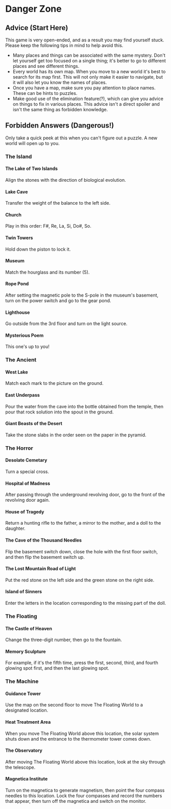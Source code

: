 # Danger Zone

## Advice (Start Here)

This game is very open-ended, and as a result you may find yourself stuck. Please keep the following tips in mind to help avoid this.
* Many places and things can be associated with the same mystery. Don't let yourself get too focused on a single thing; it's better to go to different places and see different things.
* Every world has its own map. When you move to a new world it's best to search for its map first. This will not only make it easier to navigate, but it will also let you know the names of places.
* Once you have a map, make sure you pay attention to place names. These can be hints to puzzles.
* Make good use of the elimination feature(?), which can give you advice on things to fix in various places. This advice isn't a direct spoiler and isn't the same thing as forbidden knowledge.

## Forbidden Answers (Dangerous!)

Only take a quick peek at this when you can't figure out a puzzle. A new world will open up to you.

### The Island

#### The Lake of Two Islands

Align the stones with the direction of biological evolution.

#### Lake Cave

Transfer the weight of the balance to the left side.

#### Church

Play in this order: F#, Re, La, Si, Do#, So.

#### Twin Towers

Hold down the piston to lock it.

#### Museum

Match the hourglass and its number (5).

#### Rope Pond

After setting the magnetic pole to the S-pole in the museum's basement, turn on the power switch and go to the gear pond.

#### Lighthouse

Go outside from the 3rd floor and turn on the light source.

#### Mysterious Poem

This one's up to you!

### The Ancient

#### West Lake

Match each mark to the picture on the ground.

#### East Underpass

Pour the water from the cave into the bottle obtained from the temple, then pour that rock solution into the spout in the ground.

#### Giant Beasts of the Desert

Take the stone slabs in the order seen on the paper in the pyramid.

### The Horror

#### Desolate Cemetary

Turn a special cross.

#### Hospital of Madness

After passing through the underground revolving door, go to the front of the revolving door again.

#### House of Tragedy

Return a hunting rifle to the father, a mirror to the mother, and a doll to the daughter.

#### The Cave of the Thousand Needles

Flip the basement switch down, close the hole with the first floor switch, and then flip the basement switch up.

#### The Lost Mountain Road of Light

Put the red stone on the left side and the green stone on the right side.

#### Island of Sinners

Enter the letters in the location corresponding to the missing part of the doll.

### The Floating

#### The Castle of Heaven

Change the three-digit number, then go to the fountain.

#### Memory Sculpture

For example, if it's the fifth time, press the first, second, third, and fourth glowing spot first, and then the last glowing spot.

### The Machine

#### Guidance Tower

Use the map on the second floor to move The Floating World to a designated location.

#### Heat Treatment Area

When you move The Floating World above this location, the solar system shuts down and the entrance to the thermometer tower comes down.

#### The Observatory

After moving The Floating World above this location, look at the sky through the telescope.

#### Magnetica Institute

Turn on the magnetica to generate magnetism, then point the four compass needles to this location. Lock the four compasses and record the numbers that appear, then turn off the magnetica and switch on the monitor.
